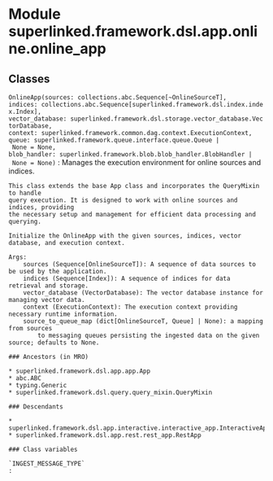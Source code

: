 Module superlinked.framework.dsl.app.online.online_app
======================================================

Classes
-------

`OnlineApp(sources: collections.abc.Sequence[~OnlineSourceT], indices: collections.abc.Sequence[superlinked.framework.dsl.index.index.Index], vector_database: superlinked.framework.dsl.storage.vector_database.VectorDatabase, context: superlinked.framework.common.dag.context.ExecutionContext, queue: superlinked.framework.queue.interface.queue.Queue | None = None, blob_handler: superlinked.framework.blob.blob_handler.BlobHandler | None = None)`
:   Manages the execution environment for online sources and indices.
    
    This class extends the base App class and incorporates the QueryMixin to handle
    query execution. It is designed to work with online sources and indices, providing
    the necessary setup and management for efficient data processing and querying.
    
    Initialize the OnlineApp with the given sources, indices, vector database, and execution context.
    
    Args:
        sources (Sequence[OnlineSourceT]): A sequence of data sources to be used by the application.
        indices (Sequence[Index]): A sequence of indices for data retrieval and storage.
        vector_database (VectorDatabase): The vector database instance for managing vector data.
        context (ExecutionContext): The execution context providing necessary runtime information.
        source_to_queue_map (dict[OnlineSourceT, Queue] | None): a mapping from sources
            to messaging queues persisting the ingested data on the given source; defaults to None.

    ### Ancestors (in MRO)

    * superlinked.framework.dsl.app.app.App
    * abc.ABC
    * typing.Generic
    * superlinked.framework.dsl.query.query_mixin.QueryMixin

    ### Descendants

    * superlinked.framework.dsl.app.interactive.interactive_app.InteractiveApp
    * superlinked.framework.dsl.app.rest.rest_app.RestApp

    ### Class variables

    `INGEST_MESSAGE_TYPE`
    :
